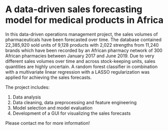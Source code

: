 # A data-driven sales forecasting model for medical products in Africa

In this data-driven operations management project, the sales volumes of pharmaceuticals have been forecasted over time. The database contained 22,385,920 sold units of 9,128 products with 2,022 strengths from 11,240 brands which have been recorded by an African pharmacy network of 300 African pharmacies between January 2017 and June 2019. Due to very different sales volumes over time and across stock-keeping units, sales quantities are highly uncertain. A random forest classifier in combination with a multivariate linear regression with a LASSO regularization was applied for achieving the sales forecasts.

The project includes:
1. Data analysis
2. Data cleaning, data preprocessing and feature engineering
4. Model selection and model evaluation
4. Development of a GUI for visualizing the sales forecasts

Please contact me for more information!
